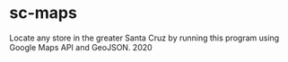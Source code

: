 # sc-maps 



Locate any store in the greater Santa Cruz by running this program using Google Maps API and GeoJSON. 
2020
